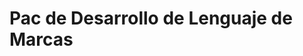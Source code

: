 
<html>
    <head>
    </head>
    <body>
     <h1>Pac de Desarrollo de Lenguaje de Marcas</h1>
    </body>
</html>

